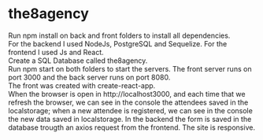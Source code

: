 # the8agency

Run npm install on back and front folders to install all dependencies. <br/>
For the backend I used NodeJs, PostgreSQL and Sequelize. For the frontend I used Js and React. <br/>
Create a SQL Database called the8agency. <br/>
Run npm start on both folders to start the servers. The front server runs on port 3000 and the back server runs on port 8080. <br/>
The front was created with create-react-app. <br/>
When the browser is open in http://localhost3000, and each time that we refresh the browser, we can see in the console the attendees saved in the localstorage; 
when a new attendee is registered, we can see in the console the new data saved in localstorage. In the backend the form is saved in the database trougth an axios request from the frontend. The site is responsive.
